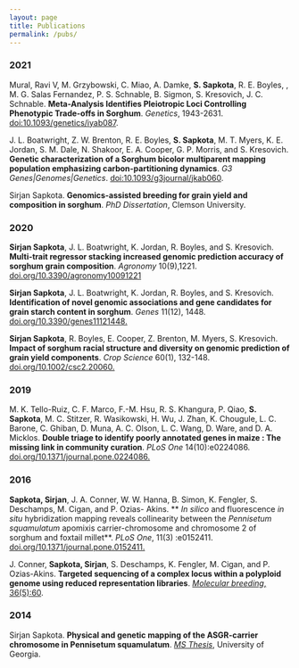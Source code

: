 ```yaml
---
layout: page
title: Publications
permalink: /pubs/
---
```


### 2021 

Mural, Ravi V, M. Grzybowski, C. Miao, A. Damke, **S. Sapkota**, R. E. Boyles, , M. G. Salas Fernandez, P.
S. Schnable, B. Sigmon, S. Kresovich, J. C. Schnable. **Meta-Analysis Identifies Pleiotropic Loci Controlling
Phenotypic Trade-offs in Sorghum**. *Genetics*, 1943-2631. [doi:10.1093/genetics/iyab087](https://doi.org/10.1093/genetics/iyab087). 

J. L. Boatwright, Z. W. Brenton, R. E. Boyles, **S. Sapkota**, M. T. Myers, K. E. Jordan, S. M. Dale, N. Shakoor,
E. A. Cooper, G. P. Morris, and S. Kresovich. **Genetic characterization of a Sorghum bicolor multiparent
mapping population emphasizing carbon-partitioning dynamics**. *G3 Genes|Genomes|Genetics*.
[doi:10.1093/g3journal/jkab060](https://doi.org/10.1093/g3journal/jkab060). 

Sirjan Sapkota. **Genomics-assisted breeding for grain yield and composition in sorghum**. *PhD Dissertation*,
Clemson University. 

### 2020

**Sirjan Sapkota**, J. L. Boatwright, K. Jordan, R. Boyles, and S. Kresovich. **Multi-trait regressor stacking increased genomic prediction accuracy of sorghum grain composition**. *Agronomy* 10(9),1221. [doi.org/10.3390/agronomy10091221](https://doi.org/10.3390/agronomy10091221) 

**Sirjan Sapkota**, J. L. Boatwright, K. Jordan, R. Boyles, and S. Kresovich. **Identification of novel genomic
associations and gene candidates for grain starch content in sorghum**. *Genes* 11(12), 1448. [doi.org/10.3390/genes11121448.](https://doi.org/10.3390/genes11121448) 

**Sirjan Sapkota**, R. Boyles, E. Cooper, Z. Brenton, M. Myers, S. Kresovich. **Impact of sorghum racial structure
and diversity on genomic prediction of grain yield components**. *Crop Science* 60(1), 132-148. [doi.org/10.1002/csc2.20060.](https://doi.org/10.1002/csc2.20060) 

### 2019 

M. K. Tello-Ruiz, C. F. Marco, F.-M. Hsu, R. S. Khangura, P. Qiao, **S. Sapkota**, M. C. Stitzer, R. Wasikowski, H.
Wu, J. Zhan, K. Chougule, L. C. Barone, C. Ghiban, D. Muna, A. C. Olson, L. C. Wang, D. Ware, and D. A. Micklos.
**Double triage to identify poorly annotated genes in maize : The missing link in community curation**. *PLoS
One* 14(10):e0224086. [doi.org/10.1371/journal.pone.0224086.](https://doi.org/10.1371/journal.pone.0224086) 

### 2016

**Sapkota, Sirjan**, J. A. Conner, W. W. Hanna, B. Simon, K. Fengler, S. Deschamps, M. Cigan, and P. Ozias-
Akins. ** *In silico* and fluorescence *in situ* hybridization mapping reveals collinearity between the *Pennisetum
squamulatum* apomixis carrier-chromosome and chromosome 2 of sorghum and foxtail millet**. *PLoS One*,
11(3) :e0152411. [doi.org/10.1371/journal.pone.0152411.](https://doi.org/10.1371/journal.pone.0152411) 

J. Conner, **Sapkota, Sirjan**, S. Deschamps, K. Fengler, M. Cigan, and P. Ozias-Akins. **Targeted sequencing
of a complex locus within a polyploid genome using reduced representation libraries**. [*Molecular breeding*, 36(5):60](https://link.springer.com/content/pdf/10.1007/s11032-016-0482-y.pdf).

### 2014 
Sirjan Sapkota. **Physical and genetic mapping of the ASGR-carrier chromosome in Pennisetum squamulatum**.
[*MS Thesis*](https://getd.libs.uga.edu/pdfs/sapkota_sirjan_k_201412_ms.pdf), University of Georgia.
